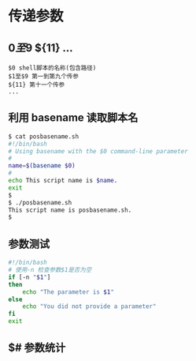# 传递参数

## $0至$9 ${11} ...
```
$0 shell脚本的名称(包含路径)
$1至$9 第一到第九个传参
${11} 第十一个传参
...
```
## 利用 basename 读取脚本名
```bash
$ cat posbasename.sh
#!/bin/bash
# Using basename with the $0 command-line parameter
#
name=$(basename $0)
#
echo This script name is $name.
exit
$
$ ./posbasename.sh
This script name is posbasename.sh.
$
```
## 参数测试
```bash
#!/bin/bash
# 使用-n 检查参数$1是否为空
if [-n "$1"]
then 
	echo "The parameter is $1"
else
	echo "You did not provide a parameter"
fi
exit
```
## $# 参数统计
```

```